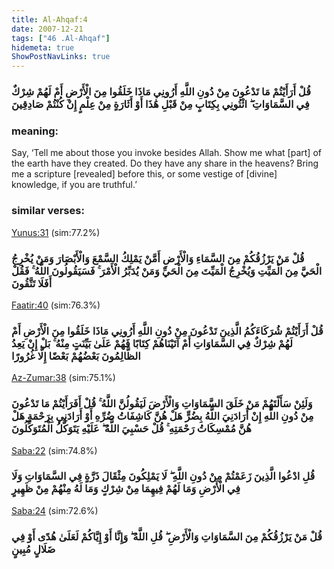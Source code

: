 ```yaml
---
title: Al-Ahqaf:4
date: 2007-12-21
tags: ["46 .Al-Ahqaf"]
hidemeta: true 
ShowPostNavLinks: true 
---
```

### قُلْ أَرَأَيْتُمْ مَا تَدْعُونَ مِنْ دُونِ اللَّهِ أَرُونِي مَاذَا خَلَقُوا مِنَ الْأَرْضِ أَمْ لَهُمْ شِرْكٌ فِي السَّمَاوَاتِ ۖ ائْتُونِي بِكِتَابٍ مِنْ قَبْلِ هَٰذَا أَوْ أَثَارَةٍ مِنْ عِلْمٍ إِنْ كُنْتُمْ صَادِقِينَ
### meaning: 
Say, ‘Tell me about those you invoke besides Allah. Show me what [part] of the earth have they created. Do they have any share in the heavens? Bring me a scripture [revealed] before this, or some vestige of [divine] knowledge, if you are truthful.’
### similar verses: 

[Yunus:31](/10/31) (sim:77.2%)

### قُلْ مَنْ يَرْزُقُكُمْ مِنَ السَّمَاءِ وَالْأَرْضِ أَمَّنْ يَمْلِكُ السَّمْعَ وَالْأَبْصَارَ وَمَنْ يُخْرِجُ الْحَيَّ مِنَ الْمَيِّتِ وَيُخْرِجُ الْمَيِّتَ مِنَ الْحَيِّ وَمَنْ يُدَبِّرُ الْأَمْرَ ۚ فَسَيَقُولُونَ اللَّهُ ۚ فَقُلْ أَفَلَا تَتَّقُونَ

[Faatir:40](/35/40) (sim:76.3%)

### قُلْ أَرَأَيْتُمْ شُرَكَاءَكُمُ الَّذِينَ تَدْعُونَ مِنْ دُونِ اللَّهِ أَرُونِي مَاذَا خَلَقُوا مِنَ الْأَرْضِ أَمْ لَهُمْ شِرْكٌ فِي السَّمَاوَاتِ أَمْ آتَيْنَاهُمْ كِتَابًا فَهُمْ عَلَىٰ بَيِّنَتٍ مِنْهُ ۚ بَلْ إِنْ يَعِدُ الظَّالِمُونَ بَعْضُهُمْ بَعْضًا إِلَّا غُرُورًا

[Az-Zumar:38](/39/38) (sim:75.1%)

### وَلَئِنْ سَأَلْتَهُمْ مَنْ خَلَقَ السَّمَاوَاتِ وَالْأَرْضَ لَيَقُولُنَّ اللَّهُ ۚ قُلْ أَفَرَأَيْتُمْ مَا تَدْعُونَ مِنْ دُونِ اللَّهِ إِنْ أَرَادَنِيَ اللَّهُ بِضُرٍّ هَلْ هُنَّ كَاشِفَاتُ ضُرِّهِ أَوْ أَرَادَنِي بِرَحْمَةٍ هَلْ هُنَّ مُمْسِكَاتُ رَحْمَتِهِ ۚ قُلْ حَسْبِيَ اللَّهُ ۖ عَلَيْهِ يَتَوَكَّلُ الْمُتَوَكِّلُونَ

[Saba:22](/34/22) (sim:74.8%)

### قُلِ ادْعُوا الَّذِينَ زَعَمْتُمْ مِنْ دُونِ اللَّهِ ۖ لَا يَمْلِكُونَ مِثْقَالَ ذَرَّةٍ فِي السَّمَاوَاتِ وَلَا فِي الْأَرْضِ وَمَا لَهُمْ فِيهِمَا مِنْ شِرْكٍ وَمَا لَهُ مِنْهُمْ مِنْ ظَهِيرٍ

[Saba:24](/34/24) (sim:72.6%)

### قُلْ مَنْ يَرْزُقُكُمْ مِنَ السَّمَاوَاتِ وَالْأَرْضِ ۖ قُلِ اللَّهُ ۖ وَإِنَّا أَوْ إِيَّاكُمْ لَعَلَىٰ هُدًى أَوْ فِي ضَلَالٍ مُبِينٍ
